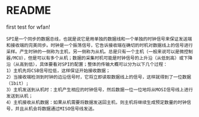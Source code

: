 # README
first test for wfan!

	SPI是一个同步的数据总线，也就是说它是用单独的数据线和一个单独的时钟信号来保证发送端和接收端的完美同步。时钟是一个振荡信号，它告诉接收端在确切的时机对数据线上的信号进行采样。产生时钟的一侧称为主机，另一侧称为从机。总是只有一个主机（一般来说可以是微控制器/MCU），但是可以有多个从机；数据的采集时机可能是时钟信号的上升沿（从低到高）或下降沿（从高到低），具体要看对SPI的配置；整体的传输大概可以分为以下几个过程：  
	1）主机先将CSB信号拉低，这样保证开始接收数据；  
	2）当接收端检测到时钟的边沿信号时，它将立即读取数据线上的信号，这样就得到了一位数据（1bit）;  
	3）主机发送到从机时：主机产生相应的时钟信号，然后数据一位一位地将从MOSI信号线上进行发送到从机；  
	4）主机接收从机数据：如果从机需要将数据发送回主机，则主机将继续生成预定数量的时钟信号，并且从机会将数据通过MISO信号线发送。  
